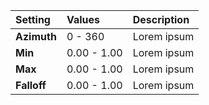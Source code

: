 | Setting     | Values      | Description |
| :---------- | :---------- | :---------- |
| **Azimuth** | 0 - 360     | Lorem ipsum |
| **Min**     | 0.00 - 1.00 | Lorem ipsum |
| **Max**     | 0.00 - 1.00 | Lorem ipsum |
| **Falloff** | 0.00 - 1.00 | Lorem ipsum |

